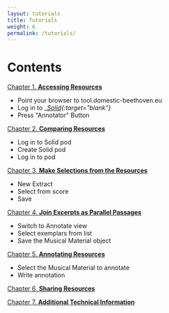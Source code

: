 ```yaml
---
layout: tutorials
title: Tutorials
weight: 6
permalink: /tutorials/
---
```


<!-- ### Annotator App Documentation -->

# Contents

<a href="{{ site.baseurl }}/chapters/chapter1/">Chapter 1. 
  __Accessing Resources__</a>
* Point your browser to tool.domestic-beethoven.eu
* Log in to __[Solid](https://solidcommunity.net/){:target="_blank"}__
* Press "Annotator" Button

<a href="{{ site.baseurl }}/chapters/chapter2/">Chapter 2. __Comparing Resources__</a>

* Log in to Solid pod
* Create Solid pod
* Log in to pod 

<a href="{{ site.baseurl }}/chapters/chapter3/">Chapter 3. __Make Selections from the Resources__</a>

* New Extract
* Select from score
* Save

<a href="{{ site.baseurl }}/chapters/chapter4/">Chapter 4. __Join Excerpts as Parallel Passages__</a>

* Switch to Annotate view
* Select exemplars from list
* Save the Musical Material object

<a href="{{ site.baseurl }}/chapters/chapter5/">Chapter 5. __Annotating Resources__</a>

* Select the Musical Material to annotate
* Write annotation

<a href="{{ site.baseurl }}/chapters/chapter6/">Chapter 6. __Sharing Resources__</a>

<a href="{{ site.baseurl }}/chapters/chapter7/">Chapter 7. __Additional Technical Information__</a>